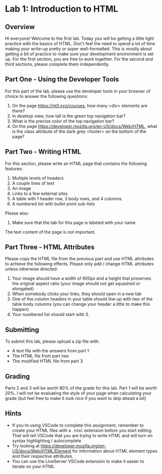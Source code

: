 # Lab 1: Introduction to HTML

## Overview

Hi everyone! Welcome to the first lab. Today you will be getting a little light practice with the basics of HTML. Don't feel the need to spend a lot of time making your write-up pretty or super well-formatted. This is mostly about getting a bit of practice to make sure your development environment is set up. For the first section, you are free to work together. For the second and third sections, please complete them independently.

## Part One - Using the Developer Tools

For this part of the lab, please use the developer tools in your browser of choice to answer the following questions:

1. On the page <https://rk0.xyz/courses>, how many &lt;div&gt; elements are there?
1. In desktop view, how tall is the green top navigation bar?
1. What is the precise color of the top navigation bar?
1. On the page <https://developer.mozilla.org/en-US/docs/Web/HTML>, what is the class attribute of the dark grey &lt;footer&gt; on the bottom of the page?

## Part Two - Writing HTML

For this section, please write an HTML page that contains the following features:

1. Multiple levels of headers
1. A couple lines of text
1. An image
1. Links to a few external sites
1. A table with 1 header row, 3 body rows, and 4 columns.
1. A numbered list with bullet point sub-lists

Please also:

1. Make sure that the tab for this page is labeled with your name

The text content of the page is not important. 

## Part Three - HTML Attributes

Please copy the HTML file from the previous part and use HTML attributes to achieve the following effects. Please only add / change HTML attributes unless otherwise directed:

1. Your image should have a width of 600px and a height that preserves the original aspect ratio (your image should not get squashed or elongated)
1. When somebody clicks your links, they should open in a new tab
1. One of the column headers in your table should line up with two of the table body columns (you can change your header a little to make this happen)
1. Your numbered list should start with 3.  

## Submitting

To submit this lab, please upload a zip file with:
- A text file with the answers from part 1
- The HTML file from part two
- The modified HTML file from part 3

## Grading

Parts 2 and 3 will be worth 80% of the grade for this lab. Part 1 will be worth 20%. I will not be evaluating the style of your page when calculating your grade (but feel free to make it look nice if you want to skip ahead a bit)

## Hints

- If you're using VSCode to complete this assignment, remember to create your HTML files with a `.html` extension before you start editing. That will tell VSCode that you are trying to write HTML and will turn on syntax highlighting / autocomplete
- Try looking at <https://developer.mozilla.org/en-US/docs/Web/HTML/Element> for information about HTML element types and their respective attributes.
- You can use the LiveServer VSCode extension to make it easier to iterate on your HTML  